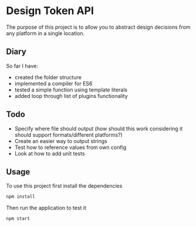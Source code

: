 # Design Token API

The purpose of this project is to allow you to abstract design decisions from any platform in a single location.

## Diary

So far I have:

- created the folder structure
- implemented a compiler for ES6
- tested a simple function using template literals
- added loop through list of plugins functionality

## Todo

- Specify where file should output (how should this work considering it should support formats/different platforms?)
- Create an easier way to output strings
- Test how to reference values from own config
- Look at how to add unit tests

## Usage

To use this project first install the dependencies

```bash
npm install
```

Then run the application to test it

```bash
npm start
```
